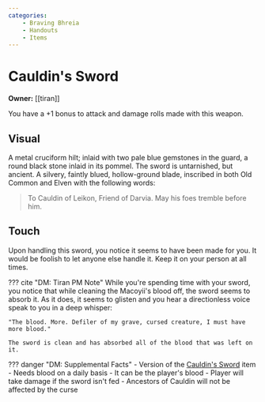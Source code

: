 ```yaml
---
categories:
    - Braving Bhreia
    - Handouts
    - Items
---
```

# Cauldin's Sword

**Owner:** [[tiran]]

You have a +1 bonus to attack and damage rolls made with this weapon.

## Visual

A metal cruciform hilt; inlaid with two pale blue gemstones in the guard, a round black stone inlaid in its pommel. The sword is untarnished, but ancient. A silvery, faintly blued, hollow-ground blade, inscribed in both Old Common and Elven with the following words:

> To Cauldin of Leikon, Friend of Darvia. May his foes tremble before him.

## Touch

Upon handling this sword, you notice it seems to have been made for you. It would be foolish to let anyone else handle it. Keep it on your person at all times.

??? cite "DM: Tiran PM Note"
    While you're spending time with your sword, you notice that while cleaning the Macoyii's blood off, the sword seems to absorb it. As it does, it seems to glisten and you hear a directionless voice speak to you in a deep whisper:

    "The blood. More. Defiler of my grave, cursed creature, I must have more blood."

    The sword is clean and has absorbed all of the blood that was left on it.

??? danger "DM: Supplemental Facts"
    - Version of the [Cauldin's Sword](../../items/cauldins-sword.md) item
    - Needs blood on a daily basis
    - It can be the player's blood
    - Player will take damage if the sword isn't fed
    - Ancestors of Cauldin will not be affected by the curse
